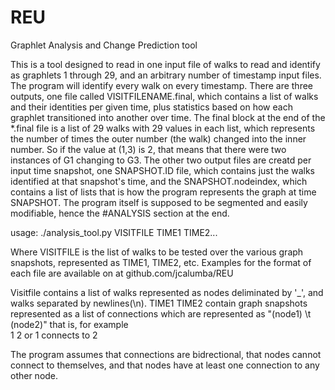 # REU
Graphlet Analysis and Change Prediction tool

This is a tool designed to read in one input file of walks to read and identify as graphlets 1 through 29, and an arbitrary number of timestamp input files. The program will identify every walk on every timestamp. There are three outputs, one file called VISITFILENAME.final, which contains a list of walks and their identities per given time, plus statistics based on how each graphlet transitioned into another over time. The final block at the end of the *.final file is a list of 29 walks with 29 values in each list, which represents the number of times the outer number (the walk) changed into the inner number. So if the value at (1,3) is 2, that means that there were two instances of G1 changing to G3. The other two output files are creatd per input time snapshot, one SNAPSHOT.ID file, which contains just the walks identified at that snapshot's time, and the SNAPSHOT.nodeindex, which contains a list of lists that is how the program represents the graph at time SNAPSHOT. The program itself is supposed to be segmented and easily modifiable, hence the #ANALYSIS section at the end.

usage:
  ./analysis_tool.py VISITFILE TIME1 TIME2...
  
  Where VISITFILE is the list of walks to be tested over the various graph snapshots, represented as TIME1, TIME2, etc.
  Examples for the format of each file are available on at github.com/jcalumba/REU 
  
  Visitfile contains a list of walks represented as nodes deliminated by '_', and walks separated by newlines(\n).
  TIME1 TIME2 contain graph snapshots represented as a list of connections which are represented as "(node1) \t         (node2)"
  that is, for example  
  1   2
  or 
  1 connects to 2
  
  The program assumes that connections are bidrectional, that nodes cannot connect to themselves, and that nodes have    at least one connection to any other node.
    
    
